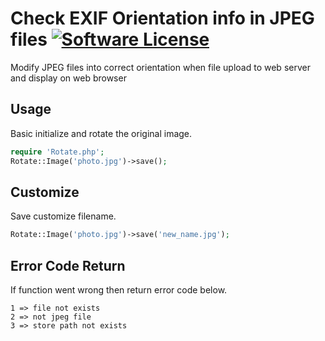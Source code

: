 # Check EXIF Orientation info in JPEG files [![Software License](https://img.shields.io/badge/license-MIT-brightgreen.svg?style=flat-square)](LICENSE.md)
Modify JPEG files into correct orientation when file upload to web server and display on web browser

## Usage
Basic initialize and rotate the original image.
```php
require 'Rotate.php';
Rotate::Image('photo.jpg')->save();
```
## Customize
Save customize filename.
```php
Rotate::Image('photo.jpg')->save('new_name.jpg');
```
## Error Code Return
If function went wrong then return error code below.
```
1 => file not exists
2 => not jpeg file
3 => store path not exists
```
